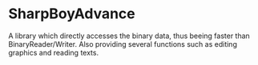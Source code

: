 # SharpBoyAdvance
A library which directly accesses the binary data, thus beeing faster than BinaryReader/Writer. Also providing several functions such as editing graphics and reading texts.
